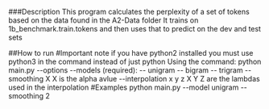###Description
This program calculates the perplexity of a set of tokens based on the data found in  the A2-Data folder
It trains on 1b_benchmark.train.tokens and then uses that to predict on the dev and test sets

##How to run
#Important note if you have python2 installed you must use python3 in the command instead of just python
Using the command:
python main.py
--options 
    --models (required):
        -- unigram
        -- bigram
        -- trigram
    --smoothing X
        X is the alpha avlue
    --interpolation x y z
        X Y Z are the lambdas used in the interpolation
#Examples 
python main.py --model unigram --smoothing 2
